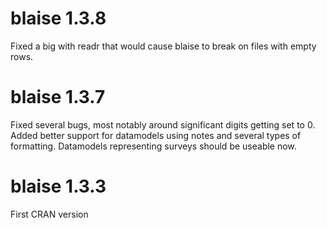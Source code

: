 # blaise 1.3.8
Fixed a big with readr that would cause blaise to break on files with empty rows.

# blaise 1.3.7
Fixed several bugs, most notably around significant digits getting set to 0.
Added better support for datamodels using notes and several types of formatting. Datamodels representing surveys
should be useable now.

# blaise 1.3.3
First CRAN version
